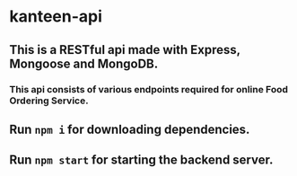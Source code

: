 # kanteen-api

## This is a RESTful api made with Express, Mongoose and MongoDB.

### This api consists of various endpoints required for online Food Ordering Service.

## Run `npm i` for downloading dependencies.

## Run `npm start` for starting the backend server.

